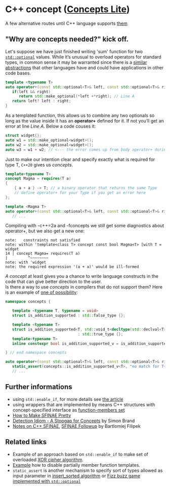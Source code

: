 # C++ concept ([Concepts Lite](https://isocpp.org/blog/2013/02/concepts-lite-constraining-templates-with-predicates-andrew-sutton-bjarne-s))
A few alternative routes until C++ language supports [them](http://en.cppreference.com/w/cpp/language/constraints)

## "Why are concepts needed?" kick off.
Let's suppose we have just finished writing 'sum' function for two [`std::optional`](https://en.cppreference.com/w/cpp/utility/optional) values. While it’s unusual to overload operators for standard types, in common sense it may be warranted since there is a [similar abstractions](https://wiki.haskell.org/Maybe) that other languages have and could have applications in other code bases.  
```cpp
template <typename T>
auto operator+(const std::optional<T>& left, const std::optional<T>& right) {
   if(left && right)
      return std::make_optional(*left +*right); // Line A
   return left? left : right; 
}
```
As a templated function, this allows us to combine any two optionals so long as the value inside it has an __operator+__ defined for it. If not you’ll get an error at line _Line A_. Below a code couses it:  
```cpp
struct widget{};
auto w1 = std::make_optional<widget>();
auto w2 = std::make_optional<widget>();
auto w3 = w1 + w2; // <--- the error comes up from body operator+ during its instantiation.   
```
Just to make our intention clear and specify exactly what is required for type T, `C++20` gives us _concepts_.
```cpp
template<typename T>
concept Magma = requires(T a)
{
    { a + a } -> T; // a binary operator that returns the same Type
    // define operator+ for your Type if you get an error here
};

template <Magma T>
auto operator+(const std::optional<T>& left, const std::optional<T>& right) {
   // ...
```
Compiling with -c++=2a and -fconcepts we still get some diagnostics about operator+, but we also get a new one:
```
note:   constraints not satisfied
note: within 'template<class T> concept const bool Magma<T> [with T = widget
14 | concept Magma= requires(T a)
|         ^~~~~~~~~
note: with 'widget
note: the required expression '(a + a)' would be ill-formed
```
_A concept_ at least gives you a chance to write language constructs in the code that can give better direction to the user.  
Is there a way to use _concepts_ in compilers that do not support them?
Here is an example of [one of possibility](../stl/optional/main3.cpp):
```cpp
namespace concepts {

   template <typename T, typename = void>
   struct is_addition_supported : std::false_type {};

   template <typename T>
   struct is_addition_supported<T, std::void_t<decltype(std::declval<T>() + std::declval<T>())>>
                                : std::true_type {};
   template<typename T>
   inline constexpr bool is_addition_supported_v = is_addition_supported<T>::value;

} // end namespace concepts

auto operator+(const std::optional<T>& left, const std::optional<T>& right) {
   static_assert(concepts::is_addition_supported_v<T>, "no match for T+T");
   // ...
```

## Further informations
* using `std::enable_if`, for more details see [the article](https://habrahabr.ru/post/304728/)
* using wrappers that are implemented by means C++ structures with concept-specified interface as [function-members set](https://habrahabr.ru/post/151504/)
* [How to Make SFINAE Pretty](https://www.fluentcpp.com/2018/05/18/make-sfinae-pretty-2-hidden-beauty-sfinae/)
* [Detection Idiom - A Stopgap for Concepts](https://blog.tartanllama.xyz/detection-idiom/) by Simon Brand
* [Notes on C++ SFINAE](https://www.bfilipek.com/2016/02/notes-on-c-sfinae.html), [SFINAE Followup](https://www.bfilipek.com/2016/02/sfinae-followup.html) by Bartlomiej Filipek

## Related links
* Example of an approach based on `std::enable_if` to make set of overloaded [XOR cipher algorithm](https://github.com/nikolaAV/skeleton/blob/master/algorithm/simple_xor).
* [Example](./enable_if_ctor) how to disable partially member function templates.
* `static_assert` is another mechanism to specify sort of types allowed as input parameter in [insert_sorted algorithm](https://github.com/nikolaAV/skeleton/tree/master/algorithm/insert_sorted) or [Fizz buzz game implemented with `std::optional`](../stl/optional/) 
